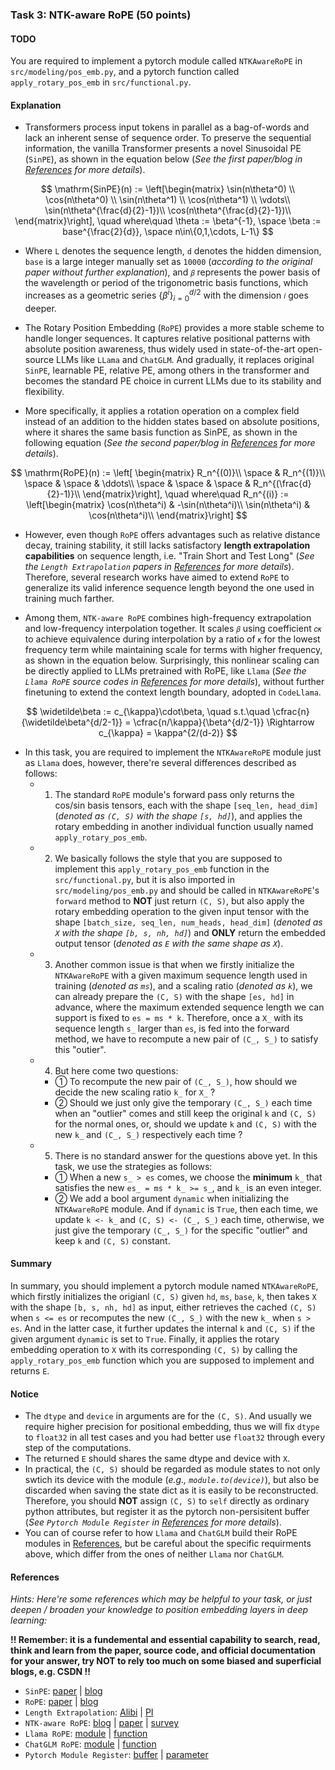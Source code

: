
### Task 3: NTK-aware RoPE (50 points)

#### TODO

You are required to implement a pytorch module called `NTKAwareRoPE` in `src/modeling/pos_emb.py`, and a pytorch function called `apply_rotary_pos_emb` in `src/functional.py`.


#### Explanation

* Transformers process input tokens in parallel as a bag-of-words and lack an inherent sense of sequence order. To preserve the sequential information, the vanilla Transformer presents a novel Sinusoidal PE (`SinPE`), as shown in the equation below (*See the first paper/blog in [References](#references) for more details*).

$$
\mathrm{SinPE}(n) :=
    \left[\begin{matrix}
        \sin(n\theta^0) \\
        \cos(n\theta^0) \\
        \sin(n\theta^1) \\
        \cos(n\theta^1) \\
        \vdots\\
        \sin(n\theta^{\frac{d}{2}-1})\\
        \cos(n\theta^{\frac{d}{2}-1})\\
    \end{matrix}\right], 
    \quad where\quad  \theta := \beta^{-1}, \space  \beta := base^{\frac{2}{d}}, \space n\in\{0,1,\cdots, L-1\}
$$

* Where `L` denotes the sequence length, `d` denotes the hidden dimension, `base` is a large integer manually set as `10000` (*according to the original paper without further explanation*), and `𝛽` represents the power basis of the wavelength or period of the trigonometric basis functions, which increases as a geometric series $\{\beta^i\}_{i=0}^{d/2}$ with the dimension `𝑖` goes deeper.

* The Rotary Position Embedding (`RoPE`) provides a more stable scheme to handle longer sequences. It captures relative positional patterns with absolute position awareness, thus widely used in state-of-the-art open-source LLMs like `LLama` and `ChatGLM`. And gradually, it replaces original `SinPE`, learnable PE, relative PE, among others in the transformer and becomes the standard PE choice in current LLMs due to its stability and flexibility.

* More specifically, it applies a rotation operation on a complex field instead of an addition to the hidden states based on absolute positions, where it shares the same basis function as SinPE, as shown in the following equation (*See the second paper/blog in [References](#references) for more details*).

$$
\mathrm{RoPE}(n) := \left[
    \begin{matrix}
        R_n^{(0)}\\
        \space  & R_n^{(1)}\\
        \space  & \space  & \ddots\\
        \space  & \space  & \space  & R_n^{(\frac{d}{2}-1)}\\
    \end{matrix}\right], \quad  where\quad  R_n^{(i)} := \left[\begin{matrix}
        \cos(n\theta^i) & -\sin(n\theta^i)\\
        \sin(n\theta^i) & \cos(n\theta^i)\\
    \end{matrix}\right]
$$

* However, even though `RoPE` offers advantages such as relative distance decay, training stability, it still lacks satisfactory **length extrapolation capabilities** on sequence length, i.e. "Train Short and Test Long" (*See the `Length Extrapolation` papers in [References](#references) for more details*). Therefore, several research works have aimed to extend `RoPE` to generalize its valid inference sequence length beyond the one used in training much farther.

* Among them, `NTK-aware RoPE` combines high-frequency extrapolation and low-frequency interpolation together. It scales `𝛽` using coefficient `𝑐𝜅` to achieve equivalence during interpolation by a ratio of `𝜅` for the lowest frequency term while maintaining scale for terms with higher frequency, as shown in the equation below. Surprisingly, this nonlinear scaling can be directly applied to LLMs pretrained with RoPE, like `Llama` (*See the `Llama RoPE` source codes in [References](#references) for more details*), without further finetuning to extend the context length boundary, adopted in `CodeLlama`.

$$
\widetilde\beta := c_{\kappa}\cdot\beta, \quad s.t.\quad \cfrac{n}{\widetilde\beta^{d/2-1}} = \cfrac{n/\kappa}{\beta^{d/2-1}} \Rightarrow c_{\kappa} = \kappa^{2/(d-2)}
$$

* In this task, you are required to implement the `NTKAwareRoPE` module just as `Llama` does, however, there're several differences described as follows:
    * 1. The standard `RoPE` module's forward pass only returns the cos/sin basis tensors, each with the shape `[seq_len, head_dim]` (*denoted as `(C, S)` with the shape `[s, hd]`*), and applies the rotary embedding in another individual function usually named `apply_rotary_pos_emb`. 
    * 2. We basically follows the style that you are supposed to implement this `apply_rotary_pos_emb` function in the `src/functional.py`, but it is also imported in `src/modeling/pos_emb.py` and should be called in `NTKAwareRoPE`'s `forward` method to **NOT** just return `(C, S)`, but also apply the rotary embedding operation to the given input tensor with the shape `[batch_size, seq_len, num_heads, head_dim]` (*denoted as `X` with the shape `[b, s, nh, hd]`*) and **ONLY** return the embedded output tensor (*denoted as `E` with the same shape as `X`*).
    * 3. Another common issue is that when we firstly initialize the `NTKAwareRoPE` with a given maximum sequence length used in training (*denoted as `ms`*), and a scaling ratio (*denoted as `k`*), we can already prepare the `(C, S)` with the shape `[es, hd]` in advance, where the maximum extended sequence length we can support is fixed to `es = ms * k`. Therefore, once a `X_` with its sequence length `s_` larger than `es`, is fed into the forward method, we have to recompute a new pair of `(C_, S_)` to satisfy this "outier".
    * 4. But here come two questions: 
        * ① To recompute the new pair of `(C_, S_)`, how should we decide the new scaling ratio `k_` for `X_` ?
        * ② Should we just only give the temporary `(C_, S_)` each time when an "outlier" comes and still keep the original `k` and `(C, S)` for the normal ones, or, should we update `k` and `(C, S)` with the new `k_` and `(C_, S_)` respectively each time ?
    * 5. There is no standard answer for the questions above yet. In this task, we use the strategies as follows:
        * ① When a new `s_ > es` comes, we choose the **minimum** `k_` that satisfies the new `es_ = ms * k_ >= s_`, and `k_` is an even integer.
        * ② We add a bool argument `dynamic` when initializing the `NTKAwareRoPE` module. And if `dynamic` is `True`, then each time, we update `k <- k_` and `(C, S) <- (C_, S_)` each time, otherwise, we just give the temporary `(C_, S_)` for the specific "outlier" and keep `k` and `(C, S)` constant.


#### Summary

In summary, you should implement a pytorch module named `NTKAwareRoPE`, which firstly initializes the origianl `(C, S)` given `hd`, `ms`, `base`, `k`, then takes `X` with the shape `[b, s, nh, hd]` as input, either retrieves the cached `(C, S)` when `s <= es` or recomputes the new `(C_, S_)` with the new `k_` when `s > es`. And in the latter case, it further updates the internal `k` and `(C, S)` if the given argument `dynamic` is set to `True`. Finally, it applies the rotary embedding operation to `X` with its corresponding `(C, S)` by calling the `apply_rotary_pos_emb` function which you are supposed to implement and returns `E`.

#### Notice

* The `dtype` and `device` in arguments are for the `(C, S)`. And usually we require higher precision for positional embedding, thus we will fix `dtype` to `float32` in all test cases and you had better use `float32` through every step of the computations.
* The returned `E` should shares the same dtype and device with `X`.
* In practical, the `(C, S)` should be regarded as module states to not only swtich its device with the module (*e.g., `module.to(device)`*), but also be discarded when saving the state dict as it is easily to be reconstructed. Therefore, you should **NOT** assign `(C, S)` to `self` directly as ordinary python attributes, but register it as the pytorch non-persisitent buffer (*See `Pytorch Module Register` in [References](#references) for more details*).
* You can of course refer to how `Llama` and `ChatGLM` build their RoPE modules in [References](#references), but be careful about the specific requirments above, which differ from the ones of neither `Llama` nor `ChatGLM`.

#### References

*Hints: Here're some references which may be helpful to your task, or just deepen / broaden your knowledge to position embedding layers in deep learning:*

**!! Remember: it is a fundemental and essential capability to search, read, think and learn from the paper, source code, and official documentation for your answer, try NOT to rely too much on some biased and superficial blogs, e.g. CSDN !!**

* `SinPE`: [paper](https://arxiv.org/abs/1706.03762) | [blog](https://spaces.ac.cn/archives/8231)
* `RoPE`: [paper](https://arxiv.org/abs/2104.09864) | [blog](https://spaces.ac.cn/archives/8265)
* `Length Extrapolation`: [Alibi](https://arxiv.org/abs/2108.12409) | [PI](https://arxiv.org/abs/2306.15595)
* `NTK-aware RoPE`: [blog](https://www.reddit.com/r/LocalLLaMA/comments/14lz7j5/ntkaware_scaled_rope_allows_llama_models_to_have/) | [paper](https://arxiv.org/abs/2309.00071) | [survey](https://arxiv.org/abs/2311.12351)
* `Llama RoPE`:  [module](https://github.com/huggingface/transformers/blob/v4.36.2/src/transformers/models/llama/modeling_llama.py#L178) | [function](https://github.com/huggingface/transformers/blob/v4.36.2/src/transformers/models/llama/modeling_llama.py#L211)
* `ChatGLM RoPE`: [module](https://huggingface.co/THUDM/chatglm3-6b/blob/main/modeling_chatglm.py#L121) | [function](https://huggingface.co/THUDM/chatglm3-6b/blob/main/modeling_chatglm.py#L121)
* `Pytorch Module Register`: [buffer](https://pytorch.org/docs/stable/generated/torch.nn.Module.html#torch.nn.Module.register_buffer) | [parameter](https://pytorch.org/docs/stable/generated/torch.nn.Module.html#torch.nn.Module.register_parameter)
